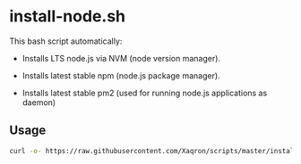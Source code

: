 # install-node.sh

This bash script automatically:

* Installs LTS node.js via NVM (node version manager).

* Installs latest stable npm (node.js package manager).

* Installs latest stable pm2 (used for running node.js applications as daemon)

## Usage

```bash
curl -o- https://raw.githubusercontent.com/Xaqron/scripts/master/install-node.sh | bash
```